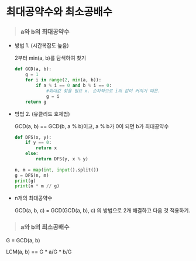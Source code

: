 # 최대공약수와 최소공배수

> ### a와 b의 최대공약수

- 방법 1. (시간복잡도 높음)

  2부터 min(a, b)를 탐색하여 찾기

  ```python
  def GCD(a, b):
      g = 1
      for i in range(2, min(a, b)):
          if a % i == 0 and b % i == 0:
              #최대값 찾을 필요 x. 순차적으로 i의 값이 커지기 때문.
              g = i
      return g
  ```

  

- 방법 2. (유클리드 호제법)

  GCD(a, b) == GCD(b, a % b)이고, a % b가 0이 되면 b가 최대공약수

  ```python
  def DFS(x, y):
      if y == 0:
          return x
      else:
          return DFS(y, x % y)
              
  n, m = map(int, input().split())
  g = DFS(n, m)
  print(g)
  print(n * m // g)
  ```

- n개의 최대공약수

  GCD(a, b, c) = GCD(GCD(a, b), c) 의 방법으로 2개 해결하고 다음 것 적용하기.



> ### a와 b의 최소공배수

G = GCD(a, b)

LCM(a, b) == G * a/G * b/G

